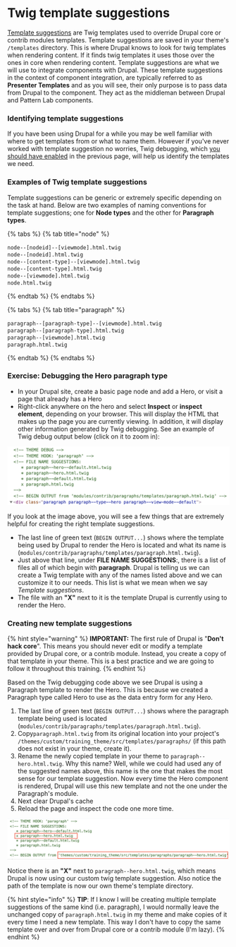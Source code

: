 # Twig template suggestions

[Template suggestions](https://www.drupal.org/docs/8/theming/twig/working-with-twig-templates) are Twig templates used to override Drupal core or contrib modules templates. Template suggestions are saved in your theme's `/templates` directory. This is where Drupal knows to look for twig templates when rendering content. If it finds twig templates it uses those over the ones in core when rendering content.  Template suggestions are what we will use to integrate components with Drupal.  These template suggestions in the context of component integration, are typically referred to as **Presenter Templates** and as you will see, their only purpose is to pass data from Drupal to the component.  They act as the middleman between Drupal and Pattern Lab components.

### Identifying template suggestions

If you have been using Drupal for a while you may be well familiar with where to get templates from or what to name them. However if you've never worked with template suggestion no worries, Twig debugging, which [you should have enabled](https://www.drupal.org/node/2598914) in the previous page, will help us identify the templates we need.

### Examples of Twig template suggestions

Template suggestions can be generic or extremely specific depending on the task at hand.  Below are two examples of naming conventions for template suggestions; one for **Node types** and the other for **Paragraph types**.

{% tabs %}
{% tab title="node" %}
```text
node--[nodeid]--[viewmode].html.twig
node--[nodeid].html.twig
node--[content-type]--[viewmode].html.twig
node--[content-type].html.twig
node--[viewmode].html.twig
node.html.twig
```
{% endtab %}
{% endtabs %}

{% tabs %}
{% tab title="paragraph" %}
```text
paragraph--[paragraph-type]--[viewmode].html.twig
paragraph--[paragraph-type].html.twig
paragraph--[viewmode].html.twig
paragraph.html.twig
```
{% endtab %}
{% endtabs %}

### Exercise:  Debugging the Hero paragraph type

* In your Drupal site, create  a basic page node and add a Hero, or visit a page that already has a Hero
* Right-click anywhere on the hero and select **Inspect**  or **inspect element**, depending on your browser.  This will display the HTML that makes up the page you are currently viewing.  In addition, it will display other information generated by Twig debugging.  See an example of Twig debug output below \(click on it to zoom in\):

![Example of Paragraph template suggestions.](../.gitbook/assets/debug.png)

If you look at the image above, you will see a few things that are extremely helpful for creating the right template suggestions.

* The last line of green text \(`BEGIN OUTPUT...`\) shows where the template being used by Drupal to render the Hero is located and what its name is \(`modules/contrib/paragraphs/templates/paragraph.html.twig`\).
* Just above that line, under **FILE NAME SUGGESTIONS**:, there is a list of files all of which begin with **paragraph**. Drupal is telling us we can create a Twig template with any of the names listed above and we can customize it to our needs.  This list is what we mean when we say _Template suggestions_.
* The file with an **"X"** next to it is the template Drupal is currently using to render the Hero.

### Creating new template suggestions

{% hint style="warning" %}
**IMPORTANT:** The first rule of Drupal is "**Don't hack core**".  This means you should never edit or modify a template provided by Drupal core, or a contrib module.  Instead, you create a copy of that template in your theme.  This is a best practice and we are going to follow it throughout this training.
{% endhint %}

Based on the Twig debugging code above we see Drupal is using a Paragraph template to render the Hero.  This is because we created a Paragraph type called Hero to use as the data entry form for any Hero. 

1. The last line of green text \(`BEGIN OUTPUT...`\) shows where the paragraph template being used is located \(`modules/contrib/paragraphs/templates/paragraph.html.twig`\).
2. Copy`paragraph.html.twig` from its original location into your project's `/themes/custom/training_theme/src/templates/paragraphs/` \(if this path does not exist in your theme, create it\).
3. Rename the newly copied template in your theme to `paragraph--hero.html.twig`.  Why this name?  Well, while we could had used any of the suggested names above, this name is the one that makes the most sense for our template suggestion.  Now every time the Hero component is rendered, Drupal will use this new template and not the one under the Paragraph's module.
4. Next clear Drupal's cache
5. Reload the page and inspect the code one more time.

![](../.gitbook/assets/debug-after.png)

Notice there is an **"X"** next to `paragraph--hero.html.twig`, which means Drupal is now using our custom twig template suggestion. Also notice the path of the template is now our own theme's template directory.

{% hint style="info" %}
**TIP**: If I know I will be creating multiple template suggestions of the same kind \(i.e. paragraph\), I would normally leave the unchanged copy of `paragraph.html.twig` in my theme and make copies of it every time I need a new template. This way I don't have to copy the same template over and over from Drupal core or a contrib module \(I'm lazy\).
{% endhint %}

